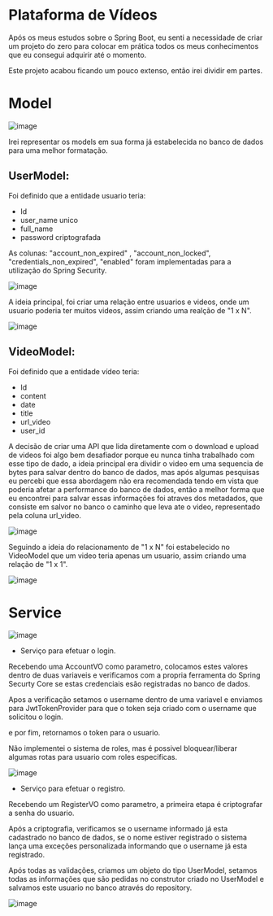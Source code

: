 # Plataforma de Vídeos

Após os meus estudos sobre o Spring Boot, eu senti a necessidade de criar um projeto do zero para colocar em prática todos os meus conhecimentos que eu consegui adquirir até o momento.

Este projeto acabou ficando um pouco extenso, então irei dividir em partes.

# Model

![image](https://github.com/Math012/video-platform-spring-boot/assets/109437880/894e8ad9-7087-45b0-96ac-c1d166164bb7)

Irei representar os models em sua forma já estabelecida no banco de dados para uma melhor formatação.

## UserModel:

Foi definido que a entidade usuario teria:
- Id
- user_name unico
- full_name
- password criptografada
  
As colunas: "account_non_expired" , "account_non_locked", "credentials_non_expired", "enabled" foram implementadas para a utilização do Spring Security.

  
![image](https://github.com/Math012/video-platform-spring-boot/assets/109437880/88544c1b-8e3b-4cc3-9fbd-5a989e7e76bb)

A ideia principal, foi criar uma relação entre usuarios e videos, onde um usuario poderia ter muitos videos, assim criando uma realção de "1 x N".

![image](https://github.com/Math012/video-platform-spring-boot/assets/109437880/5a2311d5-22fe-454e-b796-ffb386953b89)

## VideoModel:

Foi definido que a entidade vídeo teria:

- Id
- content
- date
- title
- url_video
- user_id

A decisão de criar uma API que lida diretamente com o download e upload de videos foi algo bem desafiador porque eu nunca tinha trabalhado com esse tipo de dado, a ideia principal era dividir o video em uma sequencia de bytes para salvar dentro do banco de dados, mas após algumas pesquisas eu percebi que essa abordagem não era recomendada tendo em vista que poderia afetar a performance do banco de dados, então a melhor forma que eu encontrei para salvar essas informações foi atraves dos metadados, que consiste em salvor no banco o caminho que leva ate o video, representado pela coluna url_video.

![image](https://github.com/Math012/video-platform-spring-boot/assets/109437880/57c60ac5-f22f-4640-8ed0-500accac8da5)

Seguindo a ideia do relacionamento de "1 x N" foi estabelecido no VideoModel que um video teria apenas um usuario, assim criando uma relação de "1 x 1".

![image](https://github.com/Math012/video-platform-spring-boot/assets/109437880/04c1fdec-a88a-446b-9d46-fb8914961d07)

# Service

![image](https://github.com/Math012/video-platform-spring-boot/assets/109437880/a4537723-ee79-44ab-86fa-4ba77cb755da)

- Serviço para efetuar o login.

Recebendo uma AccountVO como parametro, colocamos estes valores dentro de duas variaveis e verificamos com a propria ferramenta do Spring Securty Core se estas credenciais esão registradas no banco de dados.

Apos a verificação setamos o username dentro de uma variavel e enviamos para JwtTokenProvider para que o token seja criado com o username que solicitou o login.

e por fim, retornamos o token para o usuario.

Não implementei o sistema de roles, mas é possivel bloquear/liberar algumas rotas para usuario com roles especificas.

![image](https://github.com/Math012/video-platform-spring-boot/assets/109437880/fd109d0a-d74e-4347-868a-30de4ebab8be)


- Serviço para efetuar o registro.

Recebendo um RegisterVO como parametro, a primeira etapa é criptografar a senha do usuario.

Após a criptografia, verificamos se o username informado já esta cadastrado no banco de dados, se o nome estiver registrado o sistema lança uma exceções personalizada informando que o username já esta registrado.

Após todas as validações, criamos um objeto do tipo UserModel, setamos todas as informações que são pedidas no construtor criado no UserModel e salvamos este usuario no banco através do repository.

![image](https://github.com/Math012/video-platform-spring-boot/assets/109437880/403672d6-fe85-4b2d-abec-49ce80649d1c)


